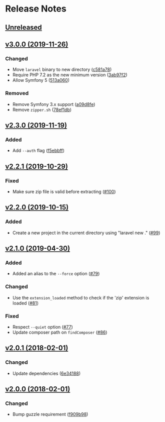 # Release Notes

## [Unreleased](https://github.com/laravel/installer/compare/v3.0.0...master)


## [v3.0.0 (2019-11-26)](https://github.com/laravel/installer/compare/v2.3.0...v3.0.0)

### Changed
- Move `laravel` binary to new directory ([c581a78](https://github.com/laravel/installer/commit/c581a784643911b97c3b8a2ec25ac809eadbf9c5))
- Require PHP 7.2 as the new minimum version ([3ab97f2](https://github.com/laravel/installer/commit/3ab97f2e454d9c95833ccdd141d2fdbcdc8e0066))
- Allow Symfony 5 ([513a060](https://github.com/laravel/installer/commit/513a060e9877bc8ab222d7ff4a60bc97131a0a0c))

### Removed
- Remove Symfony 3.x support ([a09d8fe](https://github.com/laravel/installer/commit/a09d8fe2ced9579d4fce445aa1336b0993e3e9d0))
- Remove `zipper.sh` ([78ef1db](https://github.com/laravel/installer/commit/78ef1dbe9ad2fbe5f16a85917748f89bb372599f))


## [v2.3.0 (2019-11-19)](https://github.com/laravel/installer/compare/v2.2.1...v2.3.0)

### Added
- Add `--auth` flag ([f5ebbff](https://github.com/laravel/installer/commit/f5ebbff32f9ff9c40fdf4c200cb2f396050e3cf3))


## [v2.2.1 (2019-10-29)](https://github.com/laravel/installer/compare/v2.2.0...v2.2.1)

### Fixed
- Make sure zip file is valid before extracting ([#100](https://github.com/laravel/installer/pull/100))


## [v2.2.0 (2019-10-15)](https://github.com/laravel/installer/compare/v2.1.0...v2.2.0)

### Added
- Create a new project in the current directory using "laravel new ." ([#99](https://github.com/laravel/installer/pull/99))


## [v2.1.0 (2019-04-30)](https://github.com/laravel/installer/compare/v2.0.1...v2.1.0)

### Added
- Added an alias to the `--force` option ([#79](https://github.com/laravel/installer/pull/79))

### Changed
- Use the `extension_loaded` method to check if the 'zip' extension is loaded ([#81](https://github.com/laravel/installer/pull/81))

### Fixed
- Respect `--quiet` option ([#77](https://github.com/laravel/installer/pull/77))
- Update composer path on `findComposer` ([#86](https://github.com/laravel/installer/pull/86))


## [v2.0.1 (2018-02-01)](https://github.com/laravel/installer/compare/v2.0.0...v2.0.1)

### Changed
- Update dependencies ([6e34188](https://github.com/laravel/installer/commit/6e341883b9ba45be6a06f40c8e2c1b5033029d99))


## [v2.0.0 (2018-02-01)](https://github.com/laravel/installer/compare/v1.5.0...v2.0.0)

### Changed
- Bump guzzle requirement ([f909b98](https://github.com/laravel/installer/commit/f909b983e1b57f13b5b102f4c0c0fc1883fcbe22))
